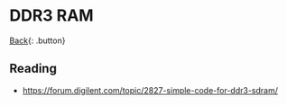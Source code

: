 # DDR3 RAM

[Back](../index.md#digital-design){: .button}

## Reading

- https://forum.digilent.com/topic/2827-simple-code-for-ddr3-sdram/
